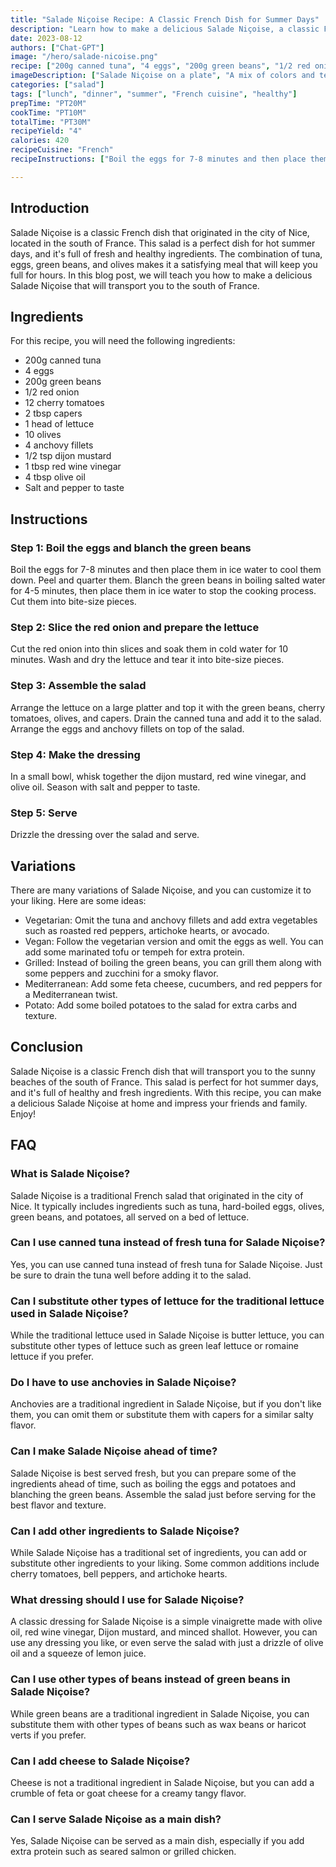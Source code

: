 ```yaml
---
title: "Salade Niçoise Recipe: A Classic French Dish for Summer Days"
description: "Learn how to make a delicious Salade Niçoise, a classic French dish perfect for summer days. This salad is full of fresh ingredients and flavors that will transport you to the south of France!"
date: 2023-08-12
authors: ["Chat-GPT"]
image: "/hero/salade-nicoise.png"
recipe: ["200g canned tuna", "4 eggs", "200g green beans", "1/2 red onion", "12 cherry tomatoes", "2 tbsp capers", "1 head of lettuce", "10 olives", "4 anchovy fillets", "1/2 tsp dijon mustard", "1 tbsp red wine vinegar", "4 tbsp olive oil", "Salt and pepper to taste"]
imageDescription: ["Salade Niçoise on a plate", "A mix of colors and textures in the salad", "A summer salad with fresh ingredients", "A classic French dish"]
categories: ["salad"]
tags: ["lunch", "dinner", "summer", "French cuisine", "healthy"]
prepTime: "PT20M"
cookTime: "PT10M"
totalTime: "PT30M"
recipeYield: "4"
calories: 420
recipeCuisine: "French"
recipeInstructions: ["Boil the eggs for 7-8 minutes and then place them in ice water to cool them down. Peel and quarter them.", "Blanch the green beans in boiling salted water for 4-5 minutes, then place them in ice water to stop the cooking process. Cut them into bite-size pieces.", "Cut the red onion into thin slices and soak them in cold water for 10 minutes.", "Wash and dry the lettuce and tear it into bite-size pieces.", "Arrange the lettuce on a large platter and top it with the green beans, cherry tomatoes, olives, and capers.", "Drain the canned tuna and add it to the salad.", "Arrange the eggs and anchovy fillets on top of the salad.", "In a small bowl, whisk together the dijon mustard, red wine vinegar, and olive oil. Season with salt and pepper to taste.", "Drizzle the dressing over the salad and serve."]

---
```


## Introduction

Salade Niçoise is a classic French dish that originated in the city of Nice, located in the south of France. This salad is a perfect dish for hot summer days, and it's full of fresh and healthy ingredients. The combination of tuna, eggs, green beans, and olives makes it a satisfying meal that will keep you full for hours. In this blog post, we will teach you how to make a delicious Salade Niçoise that will transport you to the south of France.

## Ingredients

For this recipe, you will need the following ingredients:

- 200g canned tuna
- 4 eggs
- 200g green beans
- 1/2 red onion
- 12 cherry tomatoes
- 2 tbsp capers
- 1 head of lettuce
- 10 olives
- 4 anchovy fillets
- 1/2 tsp dijon mustard
- 1 tbsp red wine vinegar
- 4 tbsp olive oil
- Salt and pepper to taste

## Instructions

### Step 1: Boil the eggs and blanch the green beans

Boil the eggs for 7-8 minutes and then place them in ice water to cool them down. Peel and quarter them. Blanch the green beans in boiling salted water for 4-5 minutes, then place them in ice water to stop the cooking process. Cut them into bite-size pieces.

### Step 2: Slice the red onion and prepare the lettuce

Cut the red onion into thin slices and soak them in cold water for 10 minutes. Wash and dry the lettuce and tear it into bite-size pieces.

### Step 3: Assemble the salad

Arrange the lettuce on a large platter and top it with the green beans, cherry tomatoes, olives, and capers. Drain the canned tuna and add it to the salad. Arrange the eggs and anchovy fillets on top of the salad.

### Step 4: Make the dressing

In a small bowl, whisk together the dijon mustard, red wine vinegar, and olive oil. Season with salt and pepper to taste.

### Step 5: Serve

Drizzle the dressing over the salad and serve.

## Variations

There are many variations of Salade Niçoise, and you can customize it to your liking. Here are some ideas:

- Vegetarian: Omit the tuna and anchovy fillets and add extra vegetables such as roasted red peppers, artichoke hearts, or avocado.
- Vegan: Follow the vegetarian version and omit the eggs as well. You can add some marinated tofu or tempeh for extra protein.
- Grilled: Instead of boiling the green beans, you can grill them along with some peppers and zucchini for a smoky flavor.
- Mediterranean: Add some feta cheese, cucumbers, and red peppers for a Mediterranean twist.
- Potato: Add some boiled potatoes to the salad for extra carbs and texture.

## Conclusion

Salade Niçoise is a classic French dish that will transport you to the sunny beaches of the south of France. This salad is perfect for hot summer days, and it's full of healthy and fresh ingredients. With this recipe, you can make a delicious Salade Niçoise at home and impress your friends and family. Enjoy!

## FAQ

### What is Salade Niçoise?

Salade Niçoise is a traditional French salad that originated in the city of Nice. It typically includes ingredients such as tuna, hard-boiled eggs, olives, green beans, and potatoes, all served on a bed of lettuce.

### Can I use canned tuna instead of fresh tuna for Salade Niçoise?

Yes, you can use canned tuna instead of fresh tuna for Salade Niçoise. Just be sure to drain the tuna well before adding it to the salad.

### Can I substitute other types of lettuce for the traditional lettuce used in Salade Niçoise?

While the traditional lettuce used in Salade Niçoise is butter lettuce, you can substitute other types of lettuce such as green leaf lettuce or romaine lettuce if you prefer.

### Do I have to use anchovies in Salade Niçoise?

Anchovies are a traditional ingredient in Salade Niçoise, but if you don't like them, you can omit them or substitute them with capers for a similar salty flavor.

### Can I make Salade Niçoise ahead of time?

Salade Niçoise is best served fresh, but you can prepare some of the ingredients ahead of time, such as boiling the eggs and potatoes and blanching the green beans. Assemble the salad just before serving for the best flavor and texture.

### Can I add other ingredients to Salade Niçoise?

While Salade Niçoise has a traditional set of ingredients, you can add or substitute other ingredients to your liking. Some common additions include cherry tomatoes, bell peppers, and artichoke hearts.

### What dressing should I use for Salade Niçoise?

A classic dressing for Salade Niçoise is a simple vinaigrette made with olive oil, red wine vinegar, Dijon mustard, and minced shallot. However, you can use any dressing you like, or even serve the salad with just a drizzle of olive oil and a squeeze of lemon juice.

### Can I use other types of beans instead of green beans in Salade Niçoise?

While green beans are a traditional ingredient in Salade Niçoise, you can substitute them with other types of beans such as wax beans or haricot verts if you prefer.

### Can I add cheese to Salade Niçoise?

Cheese is not a traditional ingredient in Salade Niçoise, but you can add a crumble of feta or goat cheese for a creamy tangy flavor.

### Can I serve Salade Niçoise as a main dish?

Yes, Salade Niçoise can be served as a main dish, especially if you add extra protein such as seared salmon or grilled chicken.